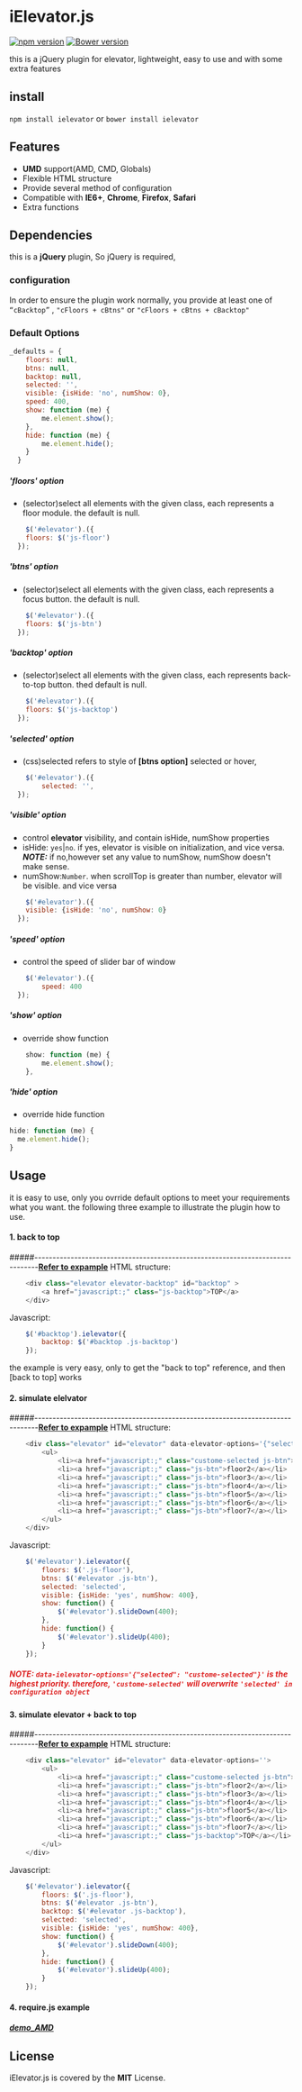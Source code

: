 # iElevator.js
[![npm version](https://badge.fury.io/js/ielevator.svg)](https://badge.fury.io/js/ielevator)
[![Bower version](https://badge.fury.io/bo/ielevator.svg)](https://badge.fury.io/bo/ielevator)

this is a jQuery plugin for elevator, lightweight, easy to use and with some extra features
## install
`npm install ielevator` or `bower install ielevator`
## Features
- **UMD** support(AMD, CMD, Globals)
- Flexible HTML structure
- Provide several method of configuration
- Compatible with **IE6+**, **Chrome**, **Firefox**, **Safari**
- Extra functions

## Dependencies
this is a **jQuery** plugin, So jQuery is required,

### configuration
In order to ensure the plugin work normally, you provide at least one of `“cBacktop”` , `"cFloors + cBtns"` or `"cFloors + cBtns + cBacktop"`
### Default Options
```javascript
_defaults = {
    floors: null,
    btns: null,
    backtop: null,
    selected: '',
    visible: {isHide: 'no', numShow: 0},
    speed: 400,
    show: function (me) {
    	me.element.show();
    },
    hide: function (me) {
    	me.element.hide();
    }
  }
```
##### 'floors' option
- (selector)select all elements with the given class, each represents a floor module. the default is null.
```javascript
	$('#elevator').({
  	floors: $('js-floor')
  });
```

##### 'btns' option
- (selector)select all elements with the given class, each represents a focus button. the default is null.
```javascript
	$('#elevator').({
  	floors: $('js-btn')
  });
```

##### 'backtop' option
- (selector)select all elements with the given class, each represents back-to-top button. thed default is null.
```javascript
	$('#elevator').({
  	floors: $('js-backtop')
  });
```

##### 'selected' option
- (css)selected refers to style of **[btns option]** selected or hover,
```javascript
	$('#elevator').({
		selected: '',
  });
```

##### 'visible' option
- control **elevator** visibility, and contain isHide, numShow properties
- isHide: `yes`|`no`. 
if yes, elevator is visible on initialization, and vice versa. ***NOTE:*** if no,however set any value to numShow, numShow doesn't make sense.
- numShow:`Number`. 
when scrollTop is greater than number, elevator will be visible. and vice versa
```javascript
	$('#elevator').({
    visible: {isHide: 'no', numShow: 0}
  });
```

##### 'speed' option
- control the speed of slider bar of window
```javascript
	$('#elevator').({
 		speed: 400
  });
```

##### 'show' option
- override show function
```javascript
    show: function (me) {
    	me.element.show();
    },
```

##### 'hide' option
- override hide function
```javascript
hide: function (me) {
  me.element.hide();
}
```

## Usage
it is easy to use, only you ovrride default options to meet your requirements what you want. the following three example to illustrate the plugin how to use.
#### 1. back to top
#####-------------------------------------------------------------------------------**[Refer to expample](http://zhansingsong.github.io/back2top)**
HTML structure:
```javascript
    <div class="elevator elevator-backtop" id="backtop" >
        <a href="javascript:;" class="js-backtop">TOP</a>
    </div>
```
Javascript:
```javascript
    $('#backtop').ielevator({
        backtop: $('#backtop .js-backtop')
    });
```
the example is very easy, only to get the "back to top" reference, and then [back to top] works

#### 2. simulate elelvator
#####-------------------------------------------------------------------------------**[Refer to expample](http://zhansingsong.github.io/iElevator)**
HTML structure:  

```javascript
    <div class="elevator" id="elevator" data-elevator-options='{"selected": "custome-selected"}'>
        <ul>
            <li><a href="javascript:;" class="custome-selected js-btn">floor1</a></li>
            <li><a href="javascript:;" class="js-btn">floor2</a></li>
            <li><a href="javascript:;" class="js-btn">floor3</a></li>
            <li><a href="javascript:;" class="js-btn">floor4</a></li>
            <li><a href="javascript:;" class="js-btn">floor5</a></li>
            <li><a href="javascript:;" class="js-btn">floor6</a></li>
            <li><a href="javascript:;" class="js-btn">floor7</a></li>
        </ul>
    </div>
```
Javascript:
```javascript
    $('#elevator').ielevator({
        floors: $('.js-floor'),
        btns: $('#elevator .js-btn'),
        selected: 'selected',
        visible: {isHide: 'yes', numShow: 400},
        show: function() {
            $('#elevator').slideDown(400);
        },
        hide: function() {
            $('#elevator').slideUp(400);
        }
    });
```
##### <font color=#d22> NOTE: **`data-ielevator-options='{"selected": "custome-selected"}'`** is the highest priority. therefore, `'custome-selected'` will overwrite `'selected' in configuration object` </font>
#### 3. simulate elevator + back to top
#####-------------------------------------------------------------------------------**[Refer to expample](http://zhansingsong.github.io/iElevator-back2top)**
HTML structure:
```javascript
    <div class="elevator" id="elevator" data-elevator-options=''>
        <ul>
            <li><a href="javascript:;" class="custome-selected js-btn">floor1</a></li>
            <li><a href="javascript:;" class="js-btn">floor2</a></li>
            <li><a href="javascript:;" class="js-btn">floor3</a></li>
            <li><a href="javascript:;" class="js-btn">floor4</a></li>
            <li><a href="javascript:;" class="js-btn">floor5</a></li>
            <li><a href="javascript:;" class="js-btn">floor6</a></li>
            <li><a href="javascript:;" class="js-btn">floor7</a></li>
            <li><a href="javascript:;" class="js-backtop">TOP</a></li>
        </ul>
    </div>
```
Javascript:
```javascript
    $('#elevator').ielevator({
        floors: $('.js-floor'),
        btns: $('#elevator .js-btn'),
        backtop: $('#elevator .js-backtop'),
        selected: 'selected',
        visible: {isHide: 'yes', numShow: 400},
        show: function() {
            $('#elevator').slideDown(400);
        },
        hide: function() {
            $('#elevator').slideUp(400);
        }
    });
```
#### 4. require.js example
##### [demo_AMD](http://zhansingsong.github.io/demo_AMD)



## License
iElevator.js is covered by the **MIT** License.
